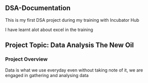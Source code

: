 ## DSA-Documentation

This is my first DSA project during my training with Incubator Hub

I have learnt alot about excel in the training

## Project Topic: Data Analysis The New Oil

### Project Overview
Data is what we use everyday even without taking note of it, we are engaged in gathering and analysing data
